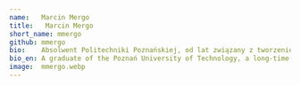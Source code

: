 ```yaml
---
name:   Marcin Mergo
title:   Marcin Mergo
short_name: mmergo
github: mmergo
bio:    Absolwent Politechniki Poznańskiej, od lat związany z tworzeniem oprogramowania dla sektora finansowego. W trakcie swojej kariery tworzył systemy dla największych banków w Polsce, zarówno z obszaru korporacyjnego, jak i detalicznego. Posiada doświadczenie w dostarczaniu rozwiązań dla branży energetycznej oraz sektora public. Wieloletni pracownik, Tech Lead, Architekt, oraz członek zespołu bezpieczeństwa firmy Consdata. Współorganizator oraz prelegent spotkań OWASPowych. Entuzjasta zdrowego rozsądku, aspirujący game developer.
bio_en: A graduate of the Poznań University of Technology, a long-time software developer for the financial sector. During his career, he created systems for the largest banks in Poland, both in the corporate and retail areas. Experienced in providing solutions for the energy industry and the public sector. A longtime employee, Tech Lead, Architect, and member of the Consdata security team. Co-organizer and speaker at OWASP meetings. Common sense enthusiast and an aspiring game developer.
image:  mmergo.webp
---
```

